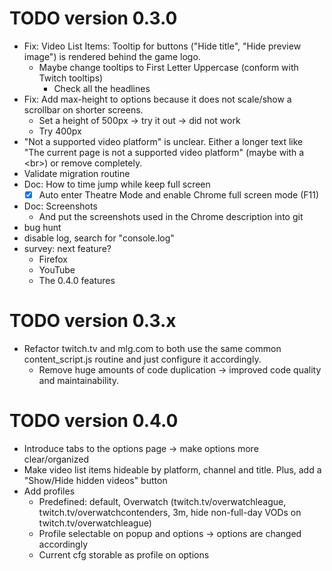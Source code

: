 # TODO version 0.3.0
- Fix: Video List Items: Tooltip for buttons ("Hide title", "Hide preview image") is rendered behind the game logo.
  - Maybe change tooltips to First Letter Uppercase (conform with Twitch tooltips)
    - Check all the headlines
- Fix: Add max-height to options because it does not scale/show a scrollbar on shorter screens.
  - Set a height of 500px -> try it out -> did not work
  - Try 400px
- "Not a supported video platform" is unclear. Either a longer text like "The current page is not a supported video platform" (maybe with a &lt;br&gt;) or remove completely.
- Validate migration routine
- Doc: How to time jump while keep full screen
  - [x] Auto enter Theatre Mode and enable Chrome full screen mode (F11)
- Doc: Screenshots
  - And put the screenshots used in the Chrome description into git
- bug hunt
- disable log, search for "console.log"
- survey: next feature?
  - Firefox
  - YouTube
  - The 0.4.0 features

# TODO version 0.3.x

- Refactor twitch.tv and mlg.com to both use the same common content_script.js routine and just configure it accordingly.
  - Remove huge amounts of code duplication -> improved code quality and maintainability.

# TODO version 0.4.0

- Introduce tabs to the options page -> make options more clear/organized
- Make video list items hideable by platform, channel and title. Plus, add a "Show/Hide hidden videos" button
- Add profiles
  - Predefined: default, Overwatch (twitch.tv/overwatchleague, twitch.tv/overwatchcontenders, 3m, hide non-full-day VODs on twitch.tv/overwatchleague)
  - Profile selectable on popup and options -> options are changed accordingly
  - Current cfg storable as profile on options